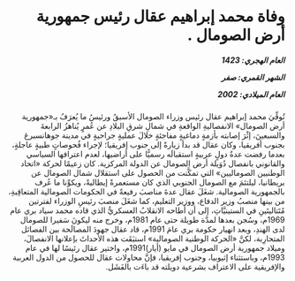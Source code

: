 <h1 dir="rtl">وفاة محمد إبراهيم عقال رئيس جمهورية أرض الصومال .</h1>

<h5 dir="rtl">العام الهجري:  1423

الشهر القمري: صفر

العام الميلادي: 2002</h5>

<p dir="rtl">تُوفِّيَ محمد إبراهيم عقال رئيس وزراء الصومال الأسبقُ ورئيسُ ما يُعرَفُ بـ«جمهورية أرض الصومال» الانفصاليةِ الواقعةِ في شمالِ شرقِ البلادِ عن عُمرٍ يُناهزُ الرابعةَ والسبعينَ، إثْرَ إصابته بأزمةٍ دماغيةٍ مفاجئةٍ خلالَ عمليةٍ جراحيةٍ في مدينة جوهانسبرغ بجنوب أفريقيا، وكان عقال قد بدأ زيارةً إلى جنوب إفريقيا؛ لإجراء فُحوصاتٍ طبيةٍ عاجلةٍ، بعدما رفضت عدةُ دولٍ عربيةٍ استقبالَه رسميًّا على أراضيها، لعدم اعترافها السياسي والقانوني بانفصال دُوَيلة أرض الصومال عن الدولة المركزية. 
كان زعيمًا لحركة «اتحاد الوطنيين الصوماليين» التي تمكَّنت من الحصول على استقلال شمال الصومال عن بريطانيا، ليلتئمَ مع الصومال الجنوبي الذي كان مستعمرةً إيطاليةً، ويكوِّنا ما عُرف بالجمهورية الصومالية. 
شغَلَ عقال عدةَ مناصبَ رفيعةً في الحكومات الصومالية المتعاقِبةِ، من بينها منصبُ وزير الدفاع، ووزير التعليم، كما شغَلَ منصبَ رئيسِ الوزراء لفترتين مُتَتاليتَينِ في الستينيَّاتِ، إلى أن أطاحه الانقلابُ العسكريُّ الذي قاده محمد سياد بري عام 1969م، وسُجن بعدها لمدَّة طويلة حتى عام 1981م، وخرج منه ليكونَ سَفيرا للصومال لدى الهندِ، وبعد انهيار حكومة بري عامَ 1991م، قاد عقال جهودَ المصالَحة بين الفصائل المتحارِبة، لكنَّ «الحركة الوطنية الصومالية» استبَقَت هذه الأحداثَ بإعلانها الانفصالَ، وميلاد جمهورية أرض الصومال في مايو (أيار)1991م، واختير عقال رئيسًا لها في عام 1993م، وباستثناء إثيوبيا، وجنوب إفريقيا، فإنَّ محاولات عقال للحصول من الدول العربية والإفريقية على الاعتراف بشرعية دويلته قد باءَت بالفَشَل.</p></br>
